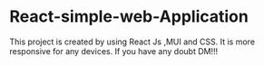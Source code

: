 # React-simple-web-Application
This project is created  by using React Js ,MUI and CSS. It is more responsive for any devices.  If you have any doubt DM!!!
